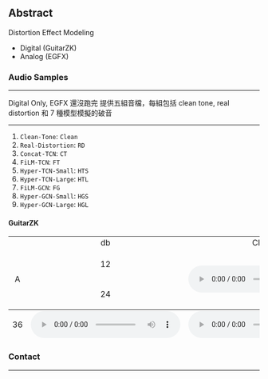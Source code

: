 ## Abstract
Distortion Effect Modeling 
- Digital (GuitarZK)
- Analog (EGFX)

### Audio Samples

<hr>
Digital Only, EGFX 還沒跑完
提供五組音檔，每組包括 clean tone, real distortion 和 7 種模型模擬的破音
<hr>

1. `Clean-Tone`: `Clean`
2. `Real-Distortion`: `RD`
3. `Concat-TCN`: `CT`
4. `FiLM-TCN`:  `FT`
5. `Hyper-TCN-Small`: `HTS`
6. `Hyper-TCN-Large`: `HTL`
7. `FiLM-GCN`: `FG`
8. `Hyper-GCN-Small`: `HGS`
9. `Hyper-GCN-Large`: `HGL`

#### GuitarZK

<table style='text-align: center;'>
  <tbody>
    <tr>
      <td></td>
      <td>db</td>
      <td>Clean</td>
      <td>RD</td>
      <td>CT</td>
      <td>FT</td>
      <td>HTS</td>
      <td>HTL</td>
      <td>FG</td>
      <td>HGS</td>
      <td>HGL</td>
    </tr>
    <tr>
      <td rowspan="0">A</td>
      <td>12</td>
      <td rowspan="0"><audio controls=""><source src="./assets/audios/a/clean.wav" type="audio/mpeg" /></audio></td>
      <td><audio controls=""><source src="./assets/audios/a/rd_12.wav" type="audio/mpeg" /></audio></td>
      <td><audio controls=""><source src="./assets/audios/a/ct_12.wav" type="audio/mpeg" /></audio></td>
      <td><audio controls=""><source src="./assets/audios/a/ft_12.wav" type="audio/mpeg" /></audio></td>
      <td><audio controls=""><source src="./assets/audios/a/hts_12.wav" type="audio/mpeg" /></audio></td>
      <td><audio controls=""><source src="./assets/audios/a/htl_12.wav" type="audio/mpeg" /></audio></td>
      <td><audio controls=""><source src="./assets/audios/a/fg_12.wav" type="audio/mpeg" /></audio></td>
      <td><audio controls=""><source src="./assets/audios/a/hgl_12.wav" type="audio/mpeg" /></audio></td>
      <td><audio controls=""><source src="./assets/audios/a/hgl_12.wav" type="audio/mpeg" /></audio></td>
    </tr>
    <tr>
      <td>24</audio></td>
      <td><audio controls=""><source src="./assets/audios/a/rd_24.wav" type="audio/mpeg" /></audio></td>
      <td><audio controls=""><source src="./assets/audios/a/ct_24.wav" type="audio/mpeg" /></audio></td>
      <td><audio controls=""><source src="./assets/audios/a/ft_24.wav" type="audio/mpeg" /></audio></td>
      <td><audio controls=""><source src="./assets/audios/a/hts_24.wav" type="audio/mpeg" /></audio></td>
      <td><audio controls=""><source src="./assets/audios/a/htl_24.wav" type="audio/mpeg" /></audio></td>
      <td><audio controls=""><source src="./assets/audios/a/fg_24.wav" type="audio/mpeg" /></audio></td>
      <td><audio controls=""><source src="./assets/audios/a/hgl_24.wav" type="audio/mpeg" /></audio></td>
      <td><audio controls=""><source src="./assets/audios/a/hgl_24.wav" type="audio/mpeg" /></audio></td>
    </tr>
  </tbody>
  <tfoot>
    <tr>
      <td>36</td>
      <td><audio controls=""><source src="./assets/audios/a/rd_36.wav" type="audio/mpeg" /></audio></td>
      <td><audio controls=""><source src="./assets/audios/a/ct_36.wav" type="audio/mpeg" /></audio></td>
      <td><audio controls=""><source src="./assets/audios/a/ft_36.wav" type="audio/mpeg" /></audio></td>
      <td><audio controls=""><source src="./assets/audios/a/hts_36.wav" type="audio/mpeg" /></audio></td>
      <td><audio controls=""><source src="./assets/audios/a/htl_36.wav" type="audio/mpeg" /></audio></td>
      <td><audio controls=""><source src="./assets/audios/a/fg_36.wav" type="audio/mpeg" /></audio></td>
      <td><audio controls=""><source src="./assets/audios/a/hgl_36.wav" type="audio/mpeg" /></audio></td>
      <td><audio controls=""><source src="./assets/audios/a/hgl_36.wav" type="audio/mpeg" /></audio></td>
    </tr>
  </tfoot>
</table>


### Contact 

<hr>


